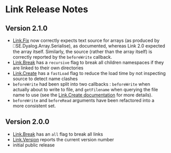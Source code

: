 # Link Release Notes

 ## Version 2.1.0
  - [Link.Fix](Link.Fix.md) now correctly expects text source for arrays (as produced by ⎕SE.Dyalog.Array.Serialise), as documented, whereas Link 2.0 expected the array itself. Similarly, the source (rather than the array itself) is correctly reported by the `beforeWrite` callback.
  - [Link.Break](Link.Break.md) has a `recursive` flag to break all children namespaces if they are linked to their own directories
  - [Link.Create](Link.Create.md) has a `fastLoad` flag to reduce the load time by not inspecting source to detect name clashes
  - `beforeWrite` had been split into two callbacks : `beforeWrite` when actually about to write to file, and `getFilename` when querying the file name to use (see the [Link.Create documentation](Link.Create.md) for more details).
  - `beforeWrite` and `beforeRead` arguments have been refactored into a more consistent set.

 ## Version 2.0.0
  - [Link.Break](Link.Break.md) has an `all` flag to break all links
  - [Link.Version](Link.Version.md) reports the current version number  
  - initial public release